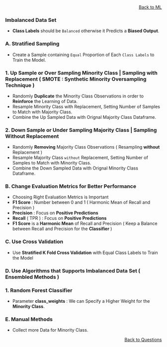 <p align='right'><a align="right" href="https://github.com/KIRANKUMAR7296/Library/blob/main/Machine%20Learning/Machine%20Learning%20Models.md">Back to ML</a></p>

### Imbalanced Data Set

- **Class Labels** should be `Balanced` otherwise it Predicts a **Biased Output**.

### A. Stratified Sampling
- Create a Sample containing `Equal` Proportion of Each `Class Labels` to Train the Model.

### 1. Up Sample or Over Sampling Minority Class | Sampling with Replacement ( SMOTE : Synthetic Minority Oversampling Technique )
- Randomly **Duplicate** the Minority Class Observations in order to **Reinforce** the Learning of Data.
- Resample Minority Class with Replacement, Setting Number of Samples to Match with Majority Class.
- Combine the Up Sampled Data with Orignal Majority Class Dataframe.

### 2. Down Sample or Under Sampling Majority Class | Sampling Without Replacement 
- Randomly **Removing** Majority Class Observations ( Resampling **without** Replacement )
- Resample Majority Class `without` Replacement, Setting Number of Samples to Match with Minority Class.
- Combine the Down Sampled Data with Orignal Minority Class Dataframe.

### B. Change Evaluation Metrics for Better Performance
- Choosing Right Evaluation Metrics is Important
- **F1 Score** : Number between 0 and 1 ( Harmonic Mean of Recall and Precision )
- **Precision** : Focus on **Positive Predictions**
- **Recall** ( TPR ) : Focus on **Positive Predictions**
- **F1 Score** is a **Harmonic Mean** of Recall and Precision ( Keep a Balance between Recall and Precision for the **Classifier** )

### C. Use Cross Validation 
- Use **Stratified K Fold Cross Validation** with Equal Class Labels to Train the Model

### D. Use Algorithms that Supports Imbalanced Data Set ( Ensembled Methods )

### 1. Random Forest Classifier 
- Parameter **class_weights** : We can Specify a Higher Weight for the **Minority Class**.

### E. Manual Methods
- Collect more Data for Minority Class.

<p align='right'><a align="right" href="https://github.com/KIRANKUMAR7296/Library/blob/main/Interview.md">Back to Questions</a></p>

